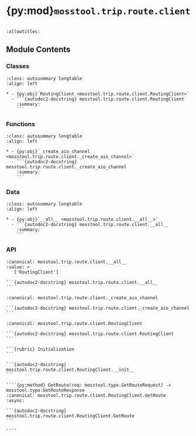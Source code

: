# {py:mod}`mosstool.trip.route.client`

```{py:module} mosstool.trip.route.client
```

```{autodoc2-docstring} mosstool.trip.route.client
:allowtitles:
```

## Module Contents

### Classes

````{list-table}
:class: autosummary longtable
:align: left

* - {py:obj}`RoutingClient <mosstool.trip.route.client.RoutingClient>`
  - ```{autodoc2-docstring} mosstool.trip.route.client.RoutingClient
    :summary:
    ```
````

### Functions

````{list-table}
:class: autosummary longtable
:align: left

* - {py:obj}`_create_aio_channel <mosstool.trip.route.client._create_aio_channel>`
  - ```{autodoc2-docstring} mosstool.trip.route.client._create_aio_channel
    :summary:
    ```
````

### Data

````{list-table}
:class: autosummary longtable
:align: left

* - {py:obj}`__all__ <mosstool.trip.route.client.__all__>`
  - ```{autodoc2-docstring} mosstool.trip.route.client.__all__
    :summary:
    ```
````

### API

````{py:data} __all__
:canonical: mosstool.trip.route.client.__all__
:value: >
   ['RoutingClient']

```{autodoc2-docstring} mosstool.trip.route.client.__all__
```

````

````{py:function} _create_aio_channel(server_address: str, secure: bool = False) -> grpc.aio.Channel
:canonical: mosstool.trip.route.client._create_aio_channel

```{autodoc2-docstring} mosstool.trip.route.client._create_aio_channel
```
````

`````{py:class} RoutingClient(server_address: str, secure: bool = False)
:canonical: mosstool.trip.route.client.RoutingClient

```{autodoc2-docstring} mosstool.trip.route.client.RoutingClient
```

```{rubric} Initialization
```

```{autodoc2-docstring} mosstool.trip.route.client.RoutingClient.__init__
```

````{py:method} GetRoute(req: mosstool.type.GetRouteRequest) -> mosstool.type.GetRouteResponse
:canonical: mosstool.trip.route.client.RoutingClient.GetRoute
:async:

```{autodoc2-docstring} mosstool.trip.route.client.RoutingClient.GetRoute
```

````

`````
